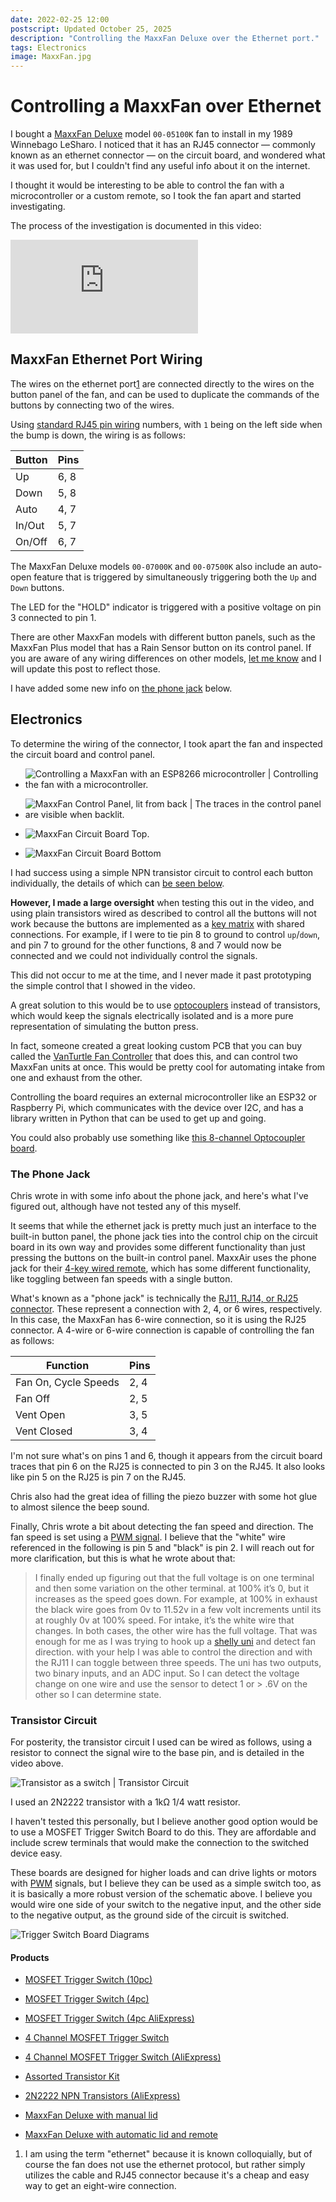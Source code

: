 ```yaml
---
date: 2022-02-25 12:00
postscript: Updated October 25, 2025
description: "Controlling the MaxxFan Deluxe over the Ethernet port."
tags: Electronics
image: MaxxFan.jpg
---
```


# Controlling a MaxxFan over Ethernet

I bought a [MaxxFan Deluxe](https://www.airxcel.com/rv/maxxair/products/fans/maxxfan-deluxe)
model `00-05100K` fan to install in my 1989 Winnebago
LeSharo.  I noticed that it has an RJ45 connector — commonly known as an
ethernet connector — on the circuit board, and wondered what it
was used for, but I couldn't find any useful info about it on the internet.

I thought it would be interesting to be able to control the fan with a
microcontroller or a custom remote, so I took the fan apart and started
investigating.

The process of the investigation is documented in this video:

<div class="video-container"><iframe src="https://www.youtube.com/embed/Zy2pvFM5nD4" title="YouTube video player" frameborder="0" allow="accelerometer; autoplay; clipboard-write; encrypted-media; gyroscope; picture-in-picture" allowfullscreen></iframe></div>

## MaxxFan Ethernet Port Wiring

The wires on the ethernet port[1](#footnotes) are connected directly to the
wires on the button panel of the fan, and can be used to duplicate the commands
of the buttons by connecting two of the wires.

Using [standard RJ45 pin wiring](https://www.showmecables.com/blog/post/rj45-pinout)
numbers, with `1` being on the left side when the bump is down, the wiring is as
follows:

| Button      | Pins        |
| ----------- | ----------- |
| Up          | 6, 8        |
| Down        | 5, 8        |
| Auto        | 4, 7        |
| In/Out      | 5, 7        |
| On/Off      | 6, 7        |

The MaxxFan Deluxe models `00-07000K` and `00-07500K` also include an auto-open
feature that is triggered by simultaneously triggering both the `Up` and `Down`
buttons.

The LED for the "HOLD" indicator is triggered with a positive voltage on
pin 3 connected to pin 1.

There are other MaxxFan models with different button panels, such as the MaxxFan
Plus model that has a Rain Sensor button on its control panel. If you are aware
of any wiring differences on other models, [let me know](mailto:zef@zef.studio)
and I will update this post to reflect those.

I have added some new info on [the phone jack](#phone-jack) below.

## Electronics

To determine the wiring of the connector, I took apart the fan and inspected the
circuit board and control panel.

- ![Controlling a MaxxFan with an ESP8266 microcontroller | Controlling the fan with a microcontroller.](MaxxFan.jpg)
- ![MaxxFan Control Panel, lit from back | The traces in the control panel are visible when backlit.](control-panel-backlit.jpg)

- ![MaxxFan Circuit Board Top.](circuit-board-top.jpg)
- ![MaxxFan Circuit Board Bottom](circuit-board-bottom.jpg)

I had success using a simple NPN transistor circuit to control each button
individually, the details of which can [be seen below](#transistor-circuit).

**However, I made a large oversight** when testing this out in the video, and
using plain transistors wired as described to control all the buttons will not
work because the buttons are implemented as a [key matrix](https://www.tinkeringjournal.com/post/2021/the-matrix-explained)
with shared connections. For example, if I were to tie pin 8 to ground to
control `up`/`down`, and pin 7 to ground for the other functions, 8 and 7 would
now be connected and we could not individually control the signals.

This did not occur to me at the time, and I never made it past prototyping the
simple control that I showed in the video.

A great solution to this would be to use [optocouplers](https://en.wikipedia.org/wiki/Opto-isolator)
instead of transistors, which would keep the signals electrically isolated and is a
more pure representation of simulating the button press.

In fact, someone created a great looking custom PCB that you can buy called the
[VanTurtle Fan Controller](https://vanturtle.com/control-a-maxxfan-deluxe-with-raspberry-pi-or-esp32/)
that does this, and can control two MaxxFan units at once. This would be pretty
cool for automating intake from one and exhaust from the other.

Controlling the board requires an external microcontroller like an ESP32 or Raspberry Pi,
which communicates with the device over I2C, and has a library written in Python
that can be used to get up and going.

You could also probably use something like [this 8-channel Optocoupler board](https://amzn.to/4qpr3VM).

<h3 id="phone-jack">The Phone Jack</h3>

Chris wrote in with some info about the phone jack, and here's what I've
figured out, although have not tested any of this myself.

It seems that while the ethernet jack is pretty much just an interface to the
built-in button panel, the phone jack ties into the control chip on the circuit
board in its own way and provides some different functionality than just
pressing the buttons on the built-in control panel. MaxxAir uses the phone jack
for their
[4-key wired remote](https://www.etrailer.com/Accessories-and-Parts/Maxxair/MA00A03550K.html),
which has some different functionality, like toggling between fan speeds with a single
button.

What's known as a "phone jack" is technically the
[RJ11, RJ14, or RJ25 connector](https://en.wikipedia.org/wiki/Registered_jack#RJ11).
These represent a connection with 2, 4, or 6 wires, respectively. In this case,
the MaxxFan has 6-wire connection, so it is using the RJ25 connector. A 4-wire
or 6-wire connection is capable of controlling the fan as follows:

| Function             | Pins        |
| -----------          | ----------- |
| Fan On, Cycle Speeds | 2, 4        |
| Fan Off              | 2, 5        |
| Vent Open            | 3, 5        |
| Vent Closed          | 3, 4        |

I'm not sure what's on pins 1 and 6, though it appears from the circuit board
traces that pin 6 on the RJ25 is connected to pin 3 on the RJ45. It also looks
like pin 5 on the RJ25 is pin 7 on the RJ45.

Chris also had the great idea of filling the piezo buzzer with some hot glue to
almost silence the beep sound.

Finally, Chris wrote a bit about detecting the fan speed and direction. The fan
speed is set using a [PWM signal](https://en.wikipedia.org/wiki/Pulse-width_modulation).
I believe that the "white" wire referenced in the following is pin 5 and "black"
is pin 2. I will reach out for more clarification, but this is what he wrote
about that:

> I finally ended up figuring out that the full voltage is on one terminal and then some variation on the other terminal. at 100% it’s 0, but it increases as the speed goes down. For example, at 100% in exhaust the black wire goes from 0v to 11.52v in a few volt increments until its at roughly 0v at 100% speed. For intake, it’s the white wire that changes. In both cases, the other wire has the full voltage. That was enough for me as I was trying to hook up a [shelly uni](https://www.shelly.cloud/en-us/products/shop/shelly-uni) and detect fan direction. with your help I was able to control the direction and with the RJ11 I can toggle between three speeds. The uni has two outputs, two binary inputs, and an ADC input. So I can detect the voltage change on one wire and use the sensor to detect 1 or > .6V on the other so I can determine state.


<h3 id="transistor-circuit">Transistor Circuit</h3>

For posterity, the transistor circuit I used can be wired as follows, using a
resistor to connect the signal wire to the base pin, and is detailed in the
video above.

![Transistor as a switch | Transistor Circuit](circuit-schematic.jpg)

I used an 2N2222 transistor with a 1kΩ 1/4 watt resistor.

I haven't tested this personally, but I believe another good option would be to
use a MOSFET Trigger Switch Board to do this. They are affordable and include
screw terminals that would make the connection to the switched device easy.

These boards are designed for higher loads and can drive lights or motors with
[PWM](https://en.wikipedia.org/wiki/Pulse-width_modulation)
signals, but I believe they can be used as a simple switch too, as it is
basically a more robust version of the schematic above. I believe you would wire
one side of your switch to the negative input, and the other side to the
negative output, as the ground side of the circuit is switched.

![Trigger Switch Board Diagrams](trigger-switch-boards.png)

#### Products

- [MOSFET Trigger Switch (10pc)](https://amzn.to/3CCW3sR)
- [MOSFET Trigger Switch (4pc)](https://amzn.to/3KymYsI)
- [MOSFET Trigger Switch (4pc AliExpress)](https://s.click.aliexpress.com/e/_ABq7FZ)

- [4 Channel MOSFET Trigger Switch](https://amzn.to/3MUt3Sv)
- [4 Channel MOSFET Trigger Switch (AliExpress)](https://s.click.aliexpress.com/e/_ALZIun)

- [Assorted Transistor Kit](https://amzn.to/3I0vpvb)
- [2N2222 NPN Transistors (AliExpress)](https://s.click.aliexpress.com/e/_A6M69h)

- [MaxxFan Deluxe with manual lid](https://amzn.to/3I68ajx)
- [MaxxFan Deluxe with automatic lid and remote](https://amzn.to/3iicGRD)


1) I am using the term "ethernet" because it is known colloquially, but of
course the fan does not use the ethernet protocol, but rather simply utilizes
the cable and RJ45 connector because it's a cheap and easy way to get an
eight-wire connection.


